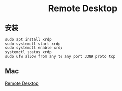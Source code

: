 <center>
  <h1>
    Remote Desktop
  </h1>
</center>

## 安装

```
sudo apt install xrdp
sudo systemctl start xrdp
sudo systemctl enable xrdp
systemctl status xrdp
sudo ufw allow from any to any port 3389 proto tcp
```

## Mac

[Remote Desktop](https://install.appcenter.ms/orgs/rdmacios-k2vy/apps/microsoft-remote-desktop-for-mac/distribution_groups/all-users-of-microsoft-remote-desktop-for-mac)
